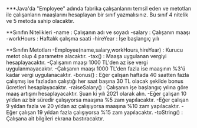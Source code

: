 ***Java'da "Employee" adında fabrika çalışanlarını temsil eden ve metotları ile çalışanların maaşlarını hesaplayan bir sınıf yazmalısınız. Bu sınıf 4 nitelik ve 5 metoda sahip olacaktır.

**Sınıfın Nitelikleri
-name : Çalışanın adı ve soyadı
-salary : Çalışanın maaşı
-workHours : Haftalık çalışma saati
-hireYear : İşe başlangıç yılı

**Sınıfın Metotları
-Employee(name,salary,workHours,hireYear) : Kurucu metot olup 4 parametre alacaktır.
-tax() : Maaşa uygulanan vergiyi hesaplayacaktır.
-Çalışanın maaşı 1000 TL'den az ise vergi uygulanmayacaktır.
-Çalışanın maaşı 1000 TL'den fazla ise maaşının %3'ü kadar vergi uygulanacaktır.
-bonus() : Eğer çalışan haftada 40 saatten fazla çalışmış ise fazladan çalıştığı her saat başına 30 TL olacak şekilde bonus ücretleri hesaplayacaktır.
-raiseSalary() : Çalışanın işe başlangıç yılına göre maaş artışını hesaplayacaktır. Şuan ki yılı 2021 olarak alın.
-Eğer çalışan 10 yıldan az bir süredir çalışıyorsa maaşına %5 zam yapılacaktır.
-Eğer çalışan 9 yıldan fazla ve 20 yıldan az çalışıyorsa maaşına %10 zam yapılacaktır.
-Eğer çalışan 19 yıldan fazla çalışıyorsa %15 zam yapılacaktır.
-toString() : Çalışana ait bilgileri ekrana bastıracaktır.